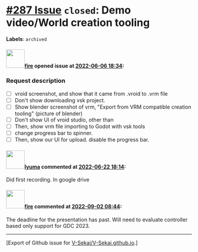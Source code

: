 # [\#287 Issue](https://github.com/V-Sekai/V-Sekai.github.io/issues/287) `closed`: Demo video/World creation tooling
**Labels**: `archived`


#### <img src="https://avatars.githubusercontent.com/u/32321?u=c2e06a3d2b49a467aa907e54aa259516440267cc&v=4" width="50">[fire](https://github.com/fire) opened issue at [2022-06-06 18:34](https://github.com/V-Sekai/V-Sekai.github.io/issues/287):

### Request description

- [ ] vroid screenshot, and show that it came from .vroid to .vrm file
- [ ] Don't show downloading vsk project.
- [ ] Show blender screenshot of vrm, "Export from VRM compatible creation tooling" (picture of blender)
- [ ] Don't show UI of vroid studio, other than 
- [ ] Then, show vrm file importing to Godot with vsk tools
- [ ] change progress bar to spinner.
- [ ] Then, show our UI for upload. disable the progress bar.

#### <img src="https://avatars.githubusercontent.com/u/39946030?v=4" width="50">[lyuma](https://github.com/lyuma) commented at [2022-06-22 18:14](https://github.com/V-Sekai/V-Sekai.github.io/issues/287#issuecomment-1163455752):

Did first recording. In google drive

#### <img src="https://avatars.githubusercontent.com/u/32321?u=c2e06a3d2b49a467aa907e54aa259516440267cc&v=4" width="50">[fire](https://github.com/fire) commented at [2022-09-02 08:44](https://github.com/V-Sekai/V-Sekai.github.io/issues/287#issuecomment-1235236337):

The deadline for the presentation has past. Will need to evaluate controller based only support for GDC 2023.


-------------------------------------------------------------------------------



[Export of Github issue for [V-Sekai/V-Sekai.github.io](https://github.com/V-Sekai/V-Sekai.github.io).]
